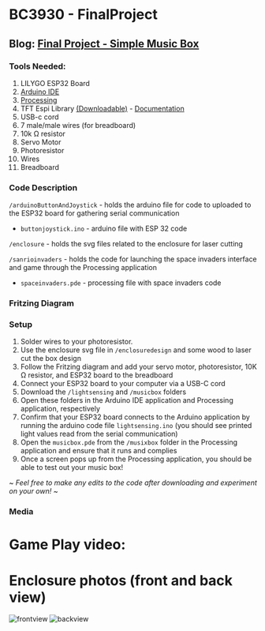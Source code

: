 # BC3930 - FinalProject

## Blog: [Final Project - Simple Music Box](https://spotted-cayenne-502.notion.site/Final-Project-Simple-Music-Box-15828a677bce800f8b93c8bbda9f6f99)

### Tools Needed:
1. LILYGO ESP32 Board
2. [Arduino IDE](https://www.arduino.cc/en/software)
3. [Processing](https://processing.org/download)
4. TFT Espi Library [(Downloadable)](https://github.com/Xinyuan-LilyGO/TTGO-T-Display)  - [Documentation](https://github.com/Bodmer/TFT_eSPI/tree/5793878d24161c1ed23ccb136f8564f332506d53)
5. USB-c cord
6. 7 male/male wires (for breadboard)
7. 10k Ω resistor
8. Servo Motor
9. Photoresistor
10. Wires
11. Breadboard

### Code Description 

`/arduinoButtonAndJoystick` - holds the arduino file for code to uploaded to the ESP32 board for gathering serial communication 

- `buttonjoystick.ino` - arduino file with ESP 32 code

`/enclosure` - holds the svg files related to the enclosure for laser cutting

`/sanrioinvaders` - holds the code for launching the space invaders interface and game through the Processing application

- `spaceinvaders.pde` - processing file with space invaders code
  
### Fritzing Diagram




### Setup
1. Solder wires to your photoresistor.
2. Use the enclosure svg file in `/enclosuredesign` and some wood to laser cut the box design
3. Follow the Fritzing diagram and add your servo motor, photoresistor, 10K Ω resistor, and ESP32 board to the breadboard
4. Connect your ESP32 board to your computer via a USB-C cord
5. Download the `/lightsensing` and `/musicbox` folders
6. Open these folders in the Arduino IDE application and Processing application, respectively
7. Confirm that your ESP32 board connects to the Arduino application by running the arduino code file `lightsensing.ino` (you should see printed light values read from the serial communication)
8. Open the `musicbox.pde` from the `/musixbox` folder in the Processing application and ensure that it runs and complies
9. Once a screen pops up from the Processing application, you should be able to test out your music box!
   
~ *Feel free to make any edits to the code after downloading and experiment on your own!* ~
### Media

# Game Play video: 


# Enclosure photos (front and back view)
![frontview]()
![backview]()
